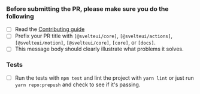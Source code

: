 <!--
Thank you for sending the PR! We appreciate you spending the time to work on these changes.

Help us understand your motivation by explaining why you decided to make this change.

Before submitting a PR, please read https://github.com/svelteuidev/svelteui/blob/main/CONTRIBUTING.md

1. Give the PR a descriptive title
2. Ensure there is a related issue and it is referenced in the PR text
3. Ensure there are tests that cover the changes
4. Ensure that `yarn repo:prepush` passes.

Happy contributing!

-->

### Before submitting the PR, please make sure you do the following

- [ ] Read the [Contributing guide](https://github.com/svelteuidev/svelteui/blob/main/CONTRIBUTING.md)
- [ ] Prefix your PR title with `[@svelteui/core]`, `[@svelteui/actions]`, `[@svelteui/motion]`, `[@svelteui/core]`, `[core]`, or `[docs]`.
- [ ] This message body should clearly illustrate what problems it solves.

### Tests

- [ ] Run the tests with `npm test` and lint the project with `yarn lint` or just run `yarn repo:prepush` and check to see if it's passing.
